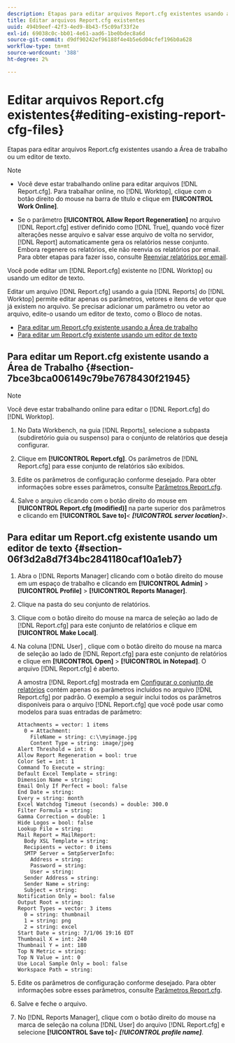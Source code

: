 ```yaml
---
description: Etapas para editar arquivos Report.cfg existentes usando a Área de trabalho ou um editor de texto.
title: Editar arquivos Report.cfg existentes
uuid: 494b9eef-42f3-4ed9-8b43-f5c09af33f2e
exl-id: 69038c0c-bb01-4e61-aad6-1be0bdec8a6d
source-git-commit: d9df90242ef96188f4e4b5e6d04cfef196b0a628
workflow-type: tm+mt
source-wordcount: '388'
ht-degree: 2%

---
```


# Editar arquivos Report.cfg existentes{#editing-existing-report-cfg-files}

Etapas para editar arquivos Report.cfg existentes usando a Área de trabalho ou um editor de texto.

>[!NOTE]
>
>* Você deve estar trabalhando online para editar arquivos [!DNL Report.cfg]. Para trabalhar online, no [!DNL Worktop], clique com o botão direito do mouse na barra de título e clique em **[!UICONTROL Work Online]**.
   >
   >
* Se o parâmetro **[!UICONTROL Allow Report Regeneration]** no arquivo [!DNL Report.cfg] estiver definido como [!DNL True], quando você fizer alterações nesse arquivo e salvar esse arquivo de volta no servidor, [!DNL Report] automaticamente gera os relatórios nesse conjunto. Embora regenere os relatórios, ele não reenvia os relatórios por email. Para obter etapas para fazer isso, consulte [Reenviar relatórios por email](../../../../home/c-rpt-oview/c-work-rpt-sets/c-edit-ex-rpt-files/t-res-rpts-email.md#task-b0a21f1c925f4e5d82560581ae4cf607).

>



Você pode editar um [!DNL Report.cfg] existente no [!DNL Worktop] ou usando um editor de texto.

Editar um arquivo [!DNL Report.cfg] usando a guia [!DNL Reports] do [!DNL Worktop] permite editar apenas os parâmetros, vetores e itens de vetor que já existem no arquivo. Se precisar adicionar um parâmetro ou vetor ao arquivo, edite-o usando um editor de texto, como o Bloco de notas.

* [Para editar um Report.cfg existente usando a Área de trabalho](../../../../home/c-rpt-oview/c-work-rpt-sets/c-edit-ex-rpt-files/c-edit-ex-rpt-files.md#section-7bce3bca006149c79be7678430f21945)
* [Para editar um Report.cfg existente usando um editor de texto](../../../../home/c-rpt-oview/c-work-rpt-sets/c-edit-ex-rpt-files/c-edit-ex-rpt-files.md#section-06f3d2a8d7f34bc2841180caf10a1eb7)

## Para editar um Report.cfg existente usando a Área de Trabalho {#section-7bce3bca006149c79be7678430f21945}

>[!NOTE]
>
>Você deve estar trabalhando online para editar o [!DNL Report.cfg] do [!DNL Worktop].

1. No Data Workbench, na guia [!DNL Reports], selecione a subpasta (subdiretório guia ou suspenso) para o conjunto de relatórios que deseja configurar.
1. Clique em **[!UICONTROL Report.cfg]**. Os parâmetros de [!DNL Report.cfg] para esse conjunto de relatórios são exibidos.

1. Edite os parâmetros de configuração conforme desejado. Para obter informações sobre esses parâmetros, consulte [Parâmetros Report.cfg](../../../../home/c-rpt-oview/c-rpt-param-ref/c-rpt-param.md#concept-838e59d72d3f4cb29ee15f5c7eb0ceff).
1. Salve o arquivo clicando com o botão direito do mouse em **[!UICONTROL Report.cfg (modified)]** na parte superior dos parâmetros e clicando em **[!UICONTROL Save to]***&lt; **[!UICONTROL server location]**>*.

## Para editar um Report.cfg existente usando um editor de texto {#section-06f3d2a8d7f34bc2841180caf10a1eb7}

1. Abra o [!DNL Reports Manager] clicando com o botão direito do mouse em um espaço de trabalho e clicando em **[!UICONTROL Admin]** > **[!UICONTROL Profile]** > **[!UICONTROL Reports Manager]**.

1. Clique na pasta do seu conjunto de relatórios.
1. Clique com o botão direito do mouse na marca de seleção ao lado de [!DNL Report.cfg] para este conjunto de relatórios e clique em **[!UICONTROL Make Local]**.

1. Na coluna [!DNL User] , clique com o botão direito do mouse na marca de seleção ao lado de [!DNL Report.cfg] para este conjunto de relatórios e clique em **[!UICONTROL Open]** > **[!UICONTROL in Notepad]**. O arquivo [!DNL Report.cfg] é aberto.

   A amostra [!DNL Report.cfg] mostrada em [Configurar o conjunto de relatórios](../../../../home/c-rpt-oview/c-work-rpt-sets/t-create-rpt-set/t-config-rpt-set/t-config-rpt-set.md#task-cfb2fd0c28bc48c2acdd582fe0d670d0) contém apenas os parâmetros incluídos no arquivo [!DNL Report.cfg] por padrão. O exemplo a seguir inclui todos os parâmetros disponíveis para o arquivo [!DNL Report.cfg] que você pode usar como modelos para suas entradas de parâmetro:

   ```
   Attachments = vector: 1 items
     0 = Attachment:
       FileName = string: c:\\myimage.jpg
       Content Type = string: image/jpeg
   Alert Threshold = int: 0
   Allow Report Regeneration = bool: true
   Color Set = int: 1
   Command To Execute = string: 
   Default Excel Template = string: 
   Dimension Name = string: 
   Email Only If Perfect = bool: false
   End Date = string: 
   Every = string: month
   Excel Watchdog Timeout (seconds) = double: 300.0
   Filter Formula = string: 
   Gamma Correction = double: 1
   Hide Logos = bool: false
   Lookup File = string: 
   Mail Report = MailReport: 
     Body XSL Template = string: 
     Recipients = vector: 0 items
     SMTP Server = SmtpServerInfo: 
       Address = string: 
       Password = string: 
       User = string: 
     Sender Address = string: 
     Sender Name = string: 
     Subject = string: 
   Notification Only = bool: false
   Output Root = string: 
   Report Types = vector: 3 items
     0 = string: thumbnail
     1 = string: png
     2 = string: excel
   Start Date = string: 7/1/06 19:16 EDT
   Thumbnail X = int: 240
   Thumbnail Y = int: 180
   Top N Metric = string: 
   Top N Value = int: 0
   Use Local Sample Only = bool: false
   Workspace Path = string: 
   ```

1. Edite os parâmetros de configuração conforme desejado. Para obter informações sobre esses parâmetros, consulte [Parâmetros Report.cfg](../../../../home/c-rpt-oview/c-rpt-param-ref/c-rpt-param.md#concept-838e59d72d3f4cb29ee15f5c7eb0ceff).
1. Salve e feche o arquivo.
1. No [!DNL Reports Manager], clique com o botão direito do mouse na marca de seleção na coluna [!DNL User] do arquivo [!DNL Report.cfg] e selecione **[!UICONTROL Save to]***&lt; **[!UICONTROL profile name]***.
